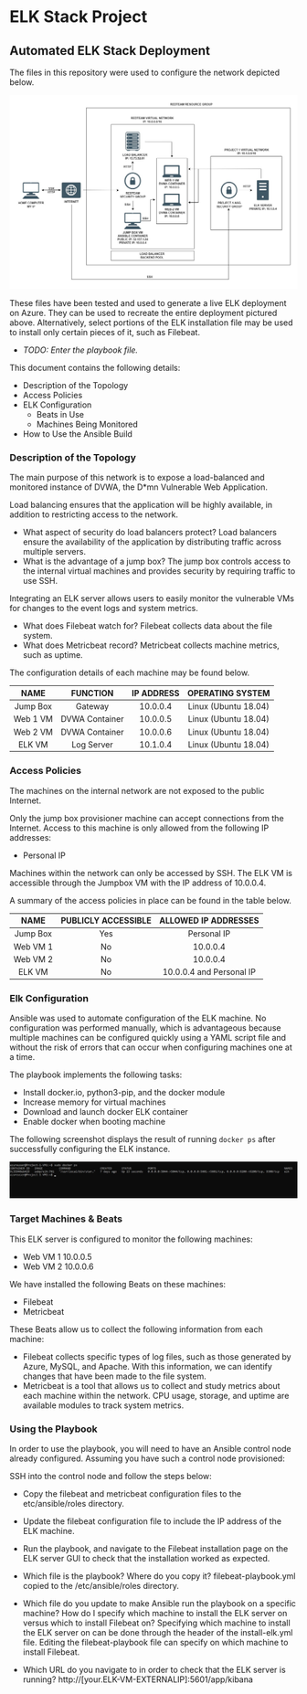 # ELK Stack Project
## Automated ELK Stack Deployment

The files in this repository were used to configure the network depicted below.

<img src="Diagrams/project_1_diagram.jpg" alt="ELK Stack Network Diagram" title="ELK Stack Network Diagram">

These files have been tested and used to generate a live ELK deployment on Azure. They can be used to recreate the entire deployment pictured above. Alternatively, select portions of the ELK installation file may be used to install only certain pieces of it, such as Filebeat.

  - _TODO: Enter the playbook file._

This document contains the following details:
- Description of the Topology
- Access Policies
- ELK Configuration
  - Beats in Use
  - Machines Being Monitored
- How to Use the Ansible Build

### Description of the Topology

The main purpose of this network is to expose a load-balanced and monitored instance of DVWA, the D*mn Vulnerable Web Application.

Load balancing ensures that the application will be highly available, in addition to restricting access to the network.
- What aspect of security do load balancers protect?
Load balancers ensure the availability of the application by distributing traffic across multiple servers.
- What is the advantage of a jump box?
The jump box controls access to the internal virtual machines and provides security by requiring traffic to use SSH.

Integrating an ELK server allows users to easily monitor the vulnerable VMs for changes to the event logs and system metrics.
- What does Filebeat watch for?
Filebeat collects data about the file system.
- What does Metricbeat record?
Metricbeat collects machine metrics, such as uptime.

The configuration details of each machine may be found below.

| **NAME** |  **FUNCTION**  | **IP ADDRESS** | **OPERATING SYSTEM** |
|:--------:|:--------------:|:--------------:|:--------------------:|
| Jump Box |     Gateway    |    10.0.0.4    | Linux (Ubuntu 18.04) |
| Web 1 VM | DVWA Container |    10.0.0.5    | Linux (Ubuntu 18.04) |
| Web 2 VM | DVWA Container |    10.0.0.6    | Linux (Ubuntu 18.04) |
|  ELK VM  |   Log Server   |    10.1.0.4    | Linux (Ubuntu 18.04) |

### Access Policies

The machines on the internal network are not exposed to the public Internet. 

Only the jump box provisioner machine can accept connections from the Internet. Access to this machine is only allowed from the following IP addresses:
- Personal IP

Machines within the network can only be accessed by SSH. The ELK VM is accessible through the Jumpbox VM with the IP address of 10.0.0.4. 

A summary of the access policies in place can be found in the table below.

| **NAME** | **PUBLICLY ACCESSIBLE** | **ALLOWED IP ADDRESSES** |
|:--------:|:-----------------------:|:------------------------:|
| Jump Box |           Yes           |        Personal IP       |
| Web VM 1 |            No           |         10.0.0.4         |
| Web VM 2 |            No           |         10.0.0.4         |
|  ELK VM  |            No           | 10.0.0.4 and Personal IP |

### Elk Configuration

Ansible was used to automate configuration of the ELK machine. No configuration was performed manually, which is advantageous because multiple machines can be configured quickly using a YAML script file and without the risk of errors that can occur when configuring machines one at a time.

The playbook implements the following tasks:

- Install docker.io, python3-pip, and the docker module
- Increase memory for virtual machines
- Download and launch docker ELK container
- Enable docker when booting machine

The following screenshot displays the result of running `docker ps` after successfully configuring the ELK instance.

<img src="/diagrams/elk_docker_ps.jpg" alt="ELK Docker PS" title="ELK Docker PS">

### Target Machines & Beats
This ELK server is configured to monitor the following machines:
- Web VM 1 10.0.0.5
- Web VM 2 10.0.0.6

We have installed the following Beats on these machines:
- Filebeat
- Metricbeat

These Beats allow us to collect the following information from each machine:
- Filebeat collects specific types of log files, such as those generated by Azure, MySQL, and Apache. With this information, we can identify changes that have been made to the file system.
- Metricbeat is a tool that allows us to collect and study metrics about each machine within the network. CPU usage, storage, and uptime are available modules to track system metrics.

### Using the Playbook
In order to use the playbook, you will need to have an Ansible control node already configured. Assuming you have such a control node provisioned: 

SSH into the control node and follow the steps below:
- Copy the filebeat and metricbeat configuration files to the etc/ansible/roles directory.
- Update the filebeat configuration file to include the IP address of the ELK machine.
- Run the playbook, and navigate to the Filebeat installation page on the ELK server GUI to check that the installation worked as expected.

- Which file is the playbook? Where do you copy it?
filebeat-playbook.yml copied to the /etc/ansible/roles directory.
- Which file do you update to make Ansible run the playbook on a specific machine? How do I specify which machine to install the ELK server on versus which to install Filebeat on?
Specifying which machine to install the ELK server on can be done through the header of the install-elk.yml file. Editing the filebeat-playbook file can specify on which machine to install Filebeat.
- Which URL do you navigate to in order to check that the ELK server is running?
http://[your.ELK-VM-EXTERNALIP]:5601/app/kibana
